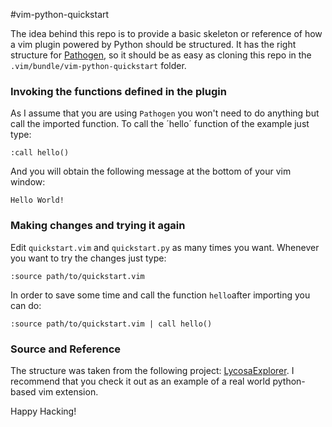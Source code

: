 #vim-python-quickstart

The idea behind this repo is to provide a basic skeleton or reference of how a vim plugin powered by Python should be structured. 
It has the right structure for [Pathogen](https://github.com/tpope/vim-pathogen), so it should be as easy as cloning
this repo in the `.vim/bundle/vim-python-quickstart` folder.

### Invoking the functions defined in the plugin

As I assume that you are using `Pathogen` you won't need to do anything but call the imported function. 
To call the ´hello´ function of the example just type:

```vim
:call hello()
```

And you will obtain the following message at the bottom of your vim window:

```vim
Hello World!
```

### Making changes and trying it again

Edit `quickstart.vim` and `quickstart.py` as many times you want. Whenever you want to try the changes just type:

```vim
:source path/to/quickstart.vim
```

In order to save some time and call the function `hello`after importing you can do:

```vim
:source path/to/quickstart.vim | call hello()
```

### Source and Reference

The structure was taken from the following project: [LycosaExplorer](https://bitbucket.org/mikehart/lycosaexplorer/). 
I recommend that you check it out as an example of a real world python-based vim extension.

Happy Hacking!

